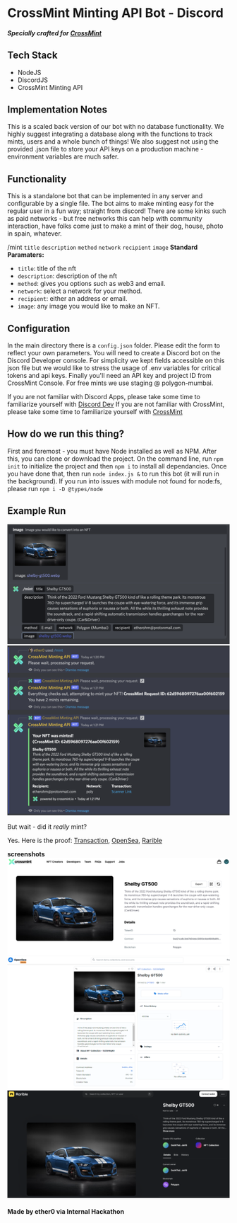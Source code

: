 # CrossMint Minting API Bot - Discord
##### Specially crafted for [CrossMint][crossmint] 


## Tech Stack
- NodeJS
- DiscordJS
- CrossMint Minting API

## Implementation Notes
This is a scaled back version of our bot with no database functionality. We highly suggest integrating a database along with the functions to track mints, users and a whole bunch of things! We also suggest not using the provided .json file to store your API keys on a production machine - environment variables are much safer. 

## Functionality
This is a standalone bot that can be implemented in any server and configurable by a single file. The bot aims to make minting easy for the regular user in a fun way; straight from discord! There are some kinks such as paid networks - but free networks this can help with community interaction, have folks come just to make a mint of their dog, house, photo in spain, whatever. 

/mint `title` `description` `method` `network` `recipient` `image` 
**Standard Paramaters:**
- `title`: title of the nft
- `description`: description of the nft
- `method`: gives you options such as web3 and email.
- `network`: select a network for your method. 
- `recipient`: either an address or email.
- `image`: any image you would like to make an NFT.


## Configuration
In the main directory there is a `config.json` folder. Please edit the form to reflect your own parameters. You will need to create a Discord bot on the Discord Developer console. For simplicity we kept fields accessible on this json file but we would like to stress the usage of .env variables for critical tokens and api keys. Finally you'll need an API key and project ID from CrossMint Console. For free mints we use staging @ polygon-mumbai.

If you are not familiar with Discord Apps, please take some time to familiarize yourself with [Discord Dev][discorddev]
If you are not familiar with CrossMint, please take some time to familiarize yourself with [CrossMint][crossmint] 

## How do we run this thing?
First and foremost - you must have Node installed as well as NPM. After this, you can clone or download the project. On the command line, run `npm init` to initialize the project and then `npm i` to install all dependancies. Once you have done that, then run `node index.js &` to run this bot (it will run in the background). If you run into issues with module not found for node:fs, please run `npm i -D @types/node`


## Example Run
![Valid Slash Command](./images/slash.png)
![NFT Mint Confirmation](./images/confirmation.png)

But wait - did it *really* mint? 


Yes. Here is the proof: [Transaction][transaction], [OpenSea][opensea], [Rarible][rarible]


**screenshots**
![crossmint](./images/crossmintminted.png)
![opensea](./images/openseaminted.png)
![rarible](./images/raribleminted.png)


#### Made by ether0 via Internal Hackathon


   [crossmint]: <https://crossmint.io>
   [discorddev]: <https://discord.com/developers/docs/intro>
   [epoch]: <https://www.epochconverter.com/>
   [opensea]: <https://testnets.opensea.io/assets/mumbai/0xd21ca8c3eb7d04ebc5693e4be8669a8f40214f6c/13>
   [rarible]: <https://testnet.rarible.com/token/polygon/0xd21ca8c3eb7d04ebc5693e4be8669a8f40214f6c:13?tab=details>
   [transaction]: <https://mumbai.polygonscan.com/tx/0x991432b3d67cf07ca701e4a21a75c0a243a5705983ea9b953f7557bdcf833b7b>
